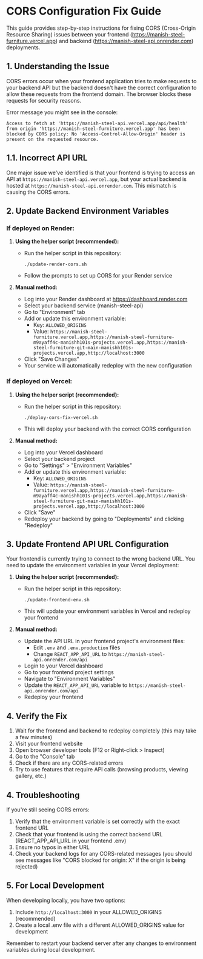# CORS Configuration Fix Guide

This guide provides step-by-step instructions for fixing CORS (Cross-Origin Resource Sharing) issues between your frontend (https://manish-steel-furniture.vercel.app) and backend (https://manish-steel-api.onrender.com) deployments.

## 1. Understanding the Issue

CORS errors occur when your frontend application tries to make requests to your backend API but the backend doesn't have the correct configuration to allow these requests from the frontend domain. The browser blocks these requests for security reasons.

Error message you might see in the console:
```
Access to fetch at 'https://manish-steel-api.vercel.app/api/health' from origin 'https://manish-steel-furniture.vercel.app' has been blocked by CORS policy: No 'Access-Control-Allow-Origin' header is present on the requested resource.
```

## 1.1. Incorrect API URL

One major issue we've identified is that your frontend is trying to access an API at `https://manish-steel-api.vercel.app`, but your actual backend is hosted at `https://manish-steel-api.onrender.com`. This mismatch is causing the CORS errors.

## 2. Update Backend Environment Variables

### If deployed on Render:

1. **Using the helper script (recommended):**
   - Run the helper script in this repository:
     ```
     ./update-render-cors.sh
     ```
   - Follow the prompts to set up CORS for your Render service

2. **Manual method:**
   - Log into your Render dashboard at https://dashboard.render.com
   - Select your backend service (manish-steel-api)
   - Go to "Environment" tab
   - Add or update this environment variable:
     - Key: `ALLOWED_ORIGINS`
     - Value: `https://manish-steel-furniture.vercel.app,https://manish-steel-furniture-m9ayaff4c-manishh101s-projects.vercel.app,https://manish-steel-furniture-git-main-manishh101s-projects.vercel.app,http://localhost:3000`
   - Click "Save Changes"
   - Your service will automatically redeploy with the new configuration

### If deployed on Vercel:

1. **Using the helper script (recommended):**
   - Run the helper script in this repository:
     ```
     ./deploy-cors-fix-vercel.sh
     ```
   - This will deploy your backend with the correct CORS configuration

2. **Manual method:**
   - Log into your Vercel dashboard
   - Select your backend project
   - Go to "Settings" > "Environment Variables"
   - Add or update this environment variable:
     - Key: `ALLOWED_ORIGINS`
     - Value: `https://manish-steel-furniture.vercel.app,https://manish-steel-furniture-m9ayaff4c-manishh101s-projects.vercel.app,https://manish-steel-furniture-git-main-manishh101s-projects.vercel.app,http://localhost:3000`
   - Click "Save"
   - Redeploy your backend by going to "Deployments" and clicking "Redeploy"

## 3. Update Frontend API URL Configuration

Your frontend is currently trying to connect to the wrong backend URL. You need to update the environment variables in your Vercel deployment:

1. **Using the helper script (recommended):**
   - Run the helper script in this repository:
     ```
     ./update-frontend-env.sh
     ```
   - This will update your environment variables in Vercel and redeploy your frontend

2. **Manual method:**
   - Update the API URL in your frontend project's environment files:
     - Edit `.env` and `.env.production` files
     - Change `REACT_APP_API_URL` to `https://manish-steel-api.onrender.com/api`
   - Login to your Vercel dashboard
   - Go to your frontend project settings
   - Navigate to "Environment Variables"
   - Update the `REACT_APP_API_URL` variable to `https://manish-steel-api.onrender.com/api`
   - Redeploy your frontend

## 4. Verify the Fix

1. Wait for the frontend and backend to redeploy completely (this may take a few minutes)
2. Visit your frontend website
3. Open browser developer tools (F12 or Right-click > Inspect)
4. Go to the "Console" tab
5. Check if there are any CORS-related errors
6. Try to use features that require API calls (browsing products, viewing gallery, etc.)

## 4. Troubleshooting

If you're still seeing CORS errors:

1. Verify that the environment variable is set correctly with the exact frontend URL
2. Check that your frontend is using the correct backend URL (REACT_APP_API_URL in your frontend .env)
3. Ensure no typos in either URL
4. Check your backend logs for any CORS-related messages (you should see messages like "CORS blocked for origin: X" if the origin is being rejected)

## 5. For Local Development

When developing locally, you have two options:

1. Include `http://localhost:3000` in your ALLOWED_ORIGINS (recommended)
2. Create a local .env file with a different ALLOWED_ORIGINS value for development

Remember to restart your backend server after any changes to environment variables during local development.
